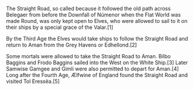 The Straight Road, so called because it followed the old path across Belegaer from before the Downfall of Númenor when the Flat World was made Round, was only kept open to Elves, who were allowed to sail to it on their ships by a special grace of the Valar.[1]


By the Third Age the Elves would take ships to follow the Straight Road and return to Aman from the Grey Havens or Edhellond.[2]


Some mortals were allowed to take the Straight Road to Aman. Bilbo Baggins and Frodo Baggins sailed into the West on the White Ship.[3] Later Samwise Gamgee and Gimli were also permitted to depart for Aman.[4] Long after the Fourth Age, Ælfwine of England found the Straight Road and visited Tol Eressëa.[5]


